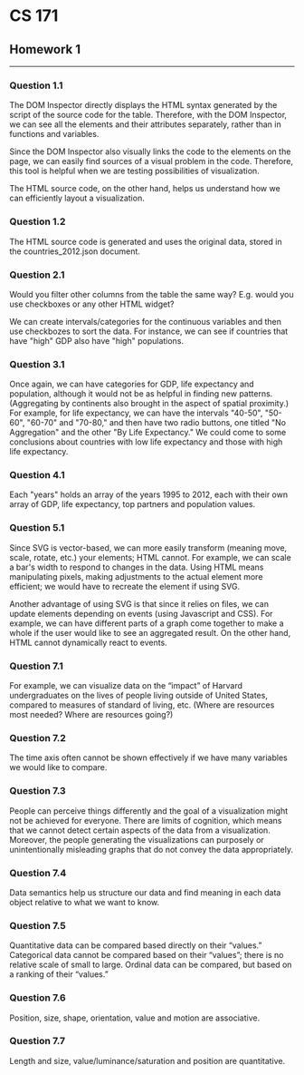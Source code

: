# CS 171

## Homework 1

----------

### Question 1.1

The DOM Inspector directly displays the HTML syntax generated by the script of the source code for the table. Therefore, with the DOM Inspector, we can see all the elements and their attributes separately, rather than in functions and variables. 

Since the DOM Inspector also visually links the code to the elements on the page, we can easily find sources of a visual problem in the code. Therefore, this tool is helpful when we are testing possibilities of visualization. 

The HTML source code, on the other hand, helps us understand how we can efficiently layout a visualization. 

### Question 1.2

The HTML source code is generated and uses the original data, stored in the countries_2012.json document. 

### Question 2.1

Would you filter other columns from the table the same way? E.g. would you use checkboxes or any other HTML widget?

We can create intervals/categories for the continuous variables and then use checkbozes to sort the data. For instance, we can see if countries that have "high" GDP also have "high" populations.

### Question 3.1

Once again, we can have categories for GDP, life expectancy and population, although it would not be as helpful in finding new patterns. (Aggregating by continents also brought in the aspect of spatial proximity.) For example, for life expectancy, we can have the intervals "40-50", "50-60", "60-70" and "70-80," and then have two radio buttons, one titled "No Aggregation" and the other "By Life Expectancy." We could come to some conclusions about countries with low life expectancy and those with high life expectancy.

### Question 4.1

Each "years" holds an array of the years 1995 to 2012, each with their own array of GDP, life expectancy, top partners and population values. 

### Question 5.1

Since SVG is vector-based, we can more easily transform (meaning move, scale, rotate, etc.) your elements; HTML cannot. For example, we can scale a bar's width to respond to changes in the data. Using HTML means manipulating pixels, making adjustments to the actual element more efficient; we would have to recreate the element if using SVG. 

Another advantage of using SVG is that since it relies on files, we can update elements depending on events (using Javascript and CSS). For example, we can have different parts of a graph come together to make a whole if the user would like to see an aggregated result. On the other hand, HTML cannot dynamically react to events.

### Question 7.1

For example, we can visualize data on the “impact” of Harvard undergraduates on the lives of people living outside of United States, compared to measures of standard of living, etc. (Where are resources most needed? Where are resources going?)

### Question 7.2 

The time axis often cannot be shown effectively if we have many variables we would like to compare. 

### Question 7.3 

People can perceive things differently and the goal of a visualization might not be achieved for everyone. There are limits of cognition, which means that we cannot detect certain aspects of the data from a visualization. Moreover, the people generating the visualizations can purposely or unintentionally misleading graphs that do not convey the data appropriately.

### Question 7.4 

Data semantics help us structure our data and find meaning in each data object relative to what we want to know.

### Question 7.5 

Quantitative data can be compared based directly on their “values.” Categorical data cannot be compared based on their “values”; there is no relative scale of small to large. Ordinal data can be compared, but based on a ranking of their “values.”

### Question 7.6

Position, size, shape, orientation, value and motion are associative.

### Question 7.7 

Length and size, value/luminance/saturation and position are quantitative.
